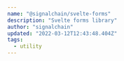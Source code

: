 ```yaml
---
name: "@signalchain/svelte-forms"
description: "Svelte forms library"
author: "signalchain"
updated: "2022-03-12T12:43:48.404Z"
tags: 
  - utility
---
```

